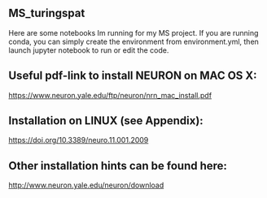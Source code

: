 ## MS_turingspat
Here are some notebooks Im running for my MS project. If you are running conda, you can simply create the environment from environment.yml, then launch jupyter notebook to run or edit the code. 

## Useful pdf-link to install NEURON on MAC OS X:
https://www.neuron.yale.edu/ftp/neuron/nrn_mac_install.pdf

## Installation on LINUX (see Appendix):
https://doi.org/10.3389/neuro.11.001.2009

## Other installation hints can be found here:
http://www.neuron.yale.edu/neuron/download


